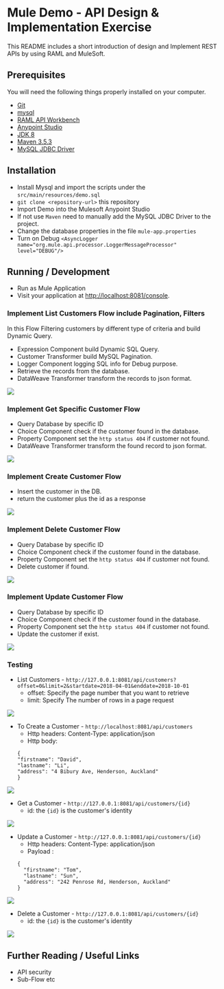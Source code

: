 # Mule Demo - API Design & Implementation Exercise

This README includes a short introduction of design and Implement REST APIs by using RAML and MuleSoft.

## Prerequisites

You will need the following things properly installed on your computer.

* [Git](http://git-scm.com/)
* [mysql](https://www.mysql.com/)
* [RAML API Workbench](http://apiworkbench.com/)
* [Anypoint Studio](https://www.mulesoft.com/platform/studio)
* [JDK 8](http://www.oracle.com/technetwork/java/javase/downloads/jdk8-downloads-2133151.html)
* [Maven 3.5.3](https://maven.apache.org/download.cgi)
* [MySQL JDBC Driver](https://dev.mysql.com/downloads/connector/j/5.1.html)

## Installation

* Install Mysql and import the scripts under the `src/main/resources/demo.sql`
* `git clone <repository-url>` this repository
* Import Demo into the Mulesoft Anypoint Studio
* If not use `Maven` need to manually add the MySQL JDBC Driver to the project.
* Change the database properties in the file `mule-app.properties`
* Turn on Debug ```<AsyncLogger name="org.mule.api.processor.LoggerMessageProcessor" level="DEBUG"/>```


## Running / Development

* Run as Mule Application
* Visit your application at [http://localhost:8081/console](http://localhost:8081/console).

### Implement List Customers Flow include Pagination, Filters
In this Flow Filtering customers by different type of criteria and build Dynamic Query.
* Expression Component build Dynamic SQL Query.
* Customer Transformer build MySQL Pagination.
* Logger Component logging SQL info for Debug purpose.
* Retrieve the records from the database.
* DataWeave Transformer transform the records to json format.

![](images/list.png)

### Implement Get Specific Customer Flow
* Query Database by specific ID
* Choice Component check if the customer found in the database.
* Property Component set the `http status 404` if customer not found.
* DataWeave Transformer transform the found record to json format.

![](images/get.png)

### Implement Create Customer Flow
* Insert the customer in the DB.
* return the customer plus the id as a response

![](images/post.png)

### Implement Delete Customer Flow
* Query Database by specific ID
* Choice Component check if the customer found in the database.
* Property Component set the `http status 404` if customer not found.
* Delete customer if found.

![](images/delete.png)

### Implement Update Customer Flow
* Query Database by specific ID
* Choice Component check if the customer found in the database.
* Property Component set the `http status 404` if customer not found.
* Update the customer if exist.

![](images/put.png)

### Testing
* List Customers - ```http://127.0.0.1:8081/api/customers?offset=0&limit=2&startdate=2018-04-01&enddate=2018-10-01```
  - offset: Specify the page number that you want to retrieve
  - limit: Specify The number of rows in a page request

![](images/listTest.png)

* To Create a Customer - ```http://localhost:8081/api/customers```
  - Http headers: Content-Type: application/json
  - Http body:
  ```
  {
  "firstname": "David",
  "lastname": "Li",
  "address": "4 Bibury Ave, Henderson, Auckland"
  }
  ```
![](images/createTest.png)

* Get a Customer - ```http://127.0.0.1:8081/api/customers/{id}```
  - id: the `{id}` is the customer's identity

![](images/getByIdTest.png)

* Update a Customer - ```http://127.0.0.1:8081/api/customers/{id}```
  - Http headers: Content-Type: application/json
  - Payload :
  ```
  {
    "firstname": "Tom",
    "lastname": "Sun",
    "address": "242 Penrose Rd, Henderson, Auckland"
  }
  ```

![](images/putTest.png)

* Delete a Customer - ```http://127.0.0.1:8081/api/customers/{id}```
  - id: the `{id}` is the customer's identity

![](images/deleteTest.png)

## Further Reading / Useful Links

* API security
* Sub-Flow etc
